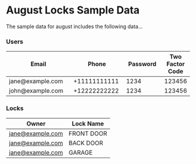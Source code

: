 # August Locks Sample Data

The sample data for august includes the following data...

### Users

<table><thead><tr><th width="224">Email</th><th width="150">Phone</th><th width="150">Password</th><th>Two Factor Code</th></tr></thead><tbody><tr><td>jane@example.com</td><td>+11111111111</td><td>1234</td><td>123456</td></tr><tr><td>john@example.com</td><td>+12222222222</td><td>1234</td><td>123456</td></tr></tbody></table>

### Locks

| Owner            | Lock Name  |
| ---------------- | ---------- |
| jane@example.com | FRONT DOOR |
| jane@example.com | BACK DOOR  |
| jane@example.com | GARAGE     |

